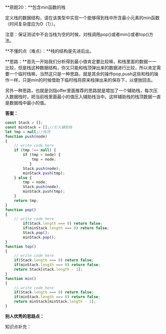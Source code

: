 **原题20：**包含min函数的栈

定义栈的数据结构，请在该类型中实现一个能够得到栈中所含最小元素的min函数（时间复杂度应为O（1））。

注意：保证测试中不会当栈为空的时候，对栈调用pop()或者min()或者top()方法。

**不懂的点（难点）：**栈的结构是先进后出。

**思路：**首先一开始我们分析得到最小值肯定要比较嘛，和栈里面的数据一一比较，但是栈这种数据结构，你又只能和栈顶弹出来的数据进行比较，所以肯定需要一个临时栈嘛，当然这只是一种思路，就是其余的操作pop,push这些和栈的操作一样，只是min的时候借助下临时栈将原来栈弹出来的保存下，以便放回去。

另外一种思路，也就是剑指offer里面推荐的思路就是增加了一个辅助栈，每次压入数据栈时，把当前栈里面最小的值压入辅助栈当中。这样辅助栈的栈顶数据一直是数据栈中最小的值。

**答案：**

``` javascript
const Stack = [];
const minStack = [];//引入辅助栈
let tmp = null;//栈顶
function push(node)
{
    // write code here
    if (tmp !== null) {
        if (tmp > node) {
            tmp = node;
           }  
        Stack.push(node);
        minStack.push(tmp);
    } else {
        tmp = node;
        Stack.push(node);
        minStack.push(tmp);
    }
    return tmp;
}
function pop()
{
    // write code here
        if(Stack.length === 0) return false;
        if(minStack.length === 0) return false;
        Stack.pop();
        minStack.pop();
}
function top()
{
    // write code here
    if(Stack.length === 0) return false;
    if(minStack.length === 0) return false;
    return Stack[stack.length - 1];
}
function min()
{
    // write code here
    if(Stack.length === 0) return false;
    if(minStack.length === 0) return false;
    return minStack[minStack.length - 1];
}
```



**别人优秀的思路点：**

知识点补充：
